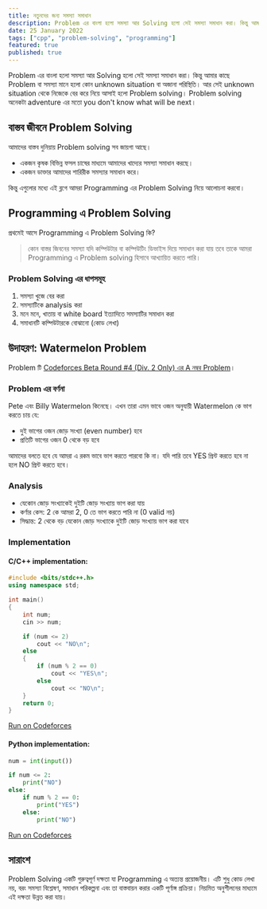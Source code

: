 ```yaml
---
title: নতুনদের জন্য সমস্যা সমাধান
description: Problem এর বাংলা হলো সমস্যা আর Solving হলো সেই সমস্যা সমাধান করা। কিন্তু আমার কাছে Problem বা সমস্যা মানে হলো কোন unknown situation বা অজানা পরিস্থিতি
date: 25 January 2022
tags: ["cpp", "problem-solving", "programming"]
featured: true
published: true
---
```


Problem এর বাংলা হলো সমস্যা আর Solving হলো সেই সমস্যা সমাধান করা। কিন্তু আমার কাছে Problem বা সমস্যা মানে হলো কোন unknown situation বা অজানা পরিস্থিতি। আর সেই unknown situation থেকে নিজেকে বের করে নিয়ে আসাই হলো Problem solving। Problem solving অনেকটা adventure এর মতো you don't know what will be next।

## বাস্তব জীবনে Problem Solving

আমাদের বাস্তব দুনিয়ায় Problem solving সব জায়গা আছে।

- একজন কৃষক বিভিন্ন ফসল চাষের মাধ্যমে আমাদের খাদ্যের সমস্যা সমাধান করছে।
- একজন ডাক্তার আমাদের শারিরীক সমস্যার সমাধান করে।

কিন্তু এগুলোর মধ্যে এই ব্লগে আমরা Programming এর Problem Solving নিয়ে আলোচনা করবো।

## Programming এ Problem Solving

প্রথমেই আসে Programming এ Problem Solving কি?

> কোন বাস্তর জিবনের সমস্যা যদি কম্পিউটার বা কম্পিউটিং ডিভাইস দিয়ে সমাধান করা যায় তবে তাকে আমরা Programming এ Problem solving হিসাবে আখ্যায়িত করতে পারি।

### Problem Solving এর ধাপসমূহ

1. সমস্যা খুজে বের করা
2. সমস্যাটিকে analysis করা
3. মনে মনে, খাতায় বা white board ইত্যাদিতে সমস্যাটির সমাধান করা
4. সমাধানটি কম্পিউটারকে বোঝানো (কোড লেখা)

## উদাহরণ: Watermelon Problem

Problem টি [Codeforces Beta Round #4 (Div. 2 Only) এর A নম্বর Problem](https://codeforces.com/problemset/problem/4/A)।

### Problem এর বর্ণনা

Pete এবং Billy Watermelon কিনেছে। এখন তারা এমন ভাবে ওজন অনুযায়ী Watermelon কে ভাগ করতে চায় যে:

- দুই ভাগের ওজন জোড় সংখ্যা (even number) হবে
- প্রতিটি ভাগের ওজন 0 থেকে বড় হবে

আমাদের বলতে হবে যে আমরা এ রকম ভাবে ভাগ করতে পারবো কি না। যদি পারি তবে YES প্রিন্ট করতে হবে না হলে NO প্রিন্ট করতে হবে।

### Analysis

- যেকােন জোড় সংখ্যাকেই দুইটি জোড় সংখ্যায় ভাগ করা যায়
- কর্ণার কেস: 2 কে আমরা 2, 0 তে ভাগ করতে পারি না (0 valid নয়)
- সিদ্ধান্ত: 2 থেকে বড় যেকোন জোড় সংখ্যাকে দুইটি জোড় সংখ্যায় ভাগ করা যাবে

### Implementation

#### C/C++ implementation:

```cpp
#include <bits/stdc++.h>
using namespace std;

int main()
{
	int num;
	cin >> num;

	if (num <= 2)
		cout << "NO\n";
	else
	{
		if (num % 2 == 0)
			cout << "YES\n";
		else
			cout << "NO\n";
	}
	return 0;
}
```

[Run on Codeforces](https://codeforces.com/contest/4/submission/159295024)

#### Python implementation:

```python
num = int(input())

if num <= 2:
    print("NO")
else:
    if num % 2 == 0:
        print("YES")
    else:
        print("NO")
```

[Run on Codeforces](https://codeforces.com/contest/4/submission/159295164)

## সারাংশ

Problem Solving একটি গুরুত্বপূর্ণ দক্ষতা যা Programming এ অত্যন্ত প্রয়োজনীয়। এটি শুধু কোড লেখা নয়, বরং সমস্যা বিশ্লেষণ, সমাধান পরিকল্পনা এবং তা বাস্তবায়ন করার একটি পূর্ণাঙ্গ প্রক্রিয়া। নিয়মিত অনুশীলনের মাধ্যমে এই দক্ষতা উন্নত করা যায়।
